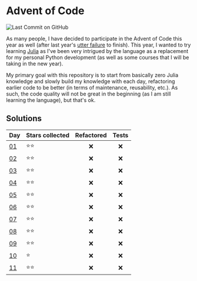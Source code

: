 # Advent of Code

![Last Commit on GitHub](https://img.shields.io/github/last-commit/gillesmag/advent-of-code.svg)

As many people, I have decided to participate in the Advent of Code this year as
well (after last year's [utter
failure](https://github.com/gillesmag/advent-of-code-2019) to finish). This
year, I wanted to try learning [Julia](https://julialang.org/) as I've been very
intrigued by the language as a replacement for my personal Python development
(as well as some courses that I will be taking in the new year).

My primary goal with this repository is to start from basically zero Julia
knowledge and slowly build my knowledge with each day, refactoring earlier code
to be better (in terms of maintenance, reusability, etc.). As such, the code
quality will not be great in the beginning (as I am still learning the
language), but that's ok.

## Solutions

| Day  | Stars collected | Refactored         | Tests              |
|------|-----------------|:------------------:|:------------------:|
| [01] | :star::star:    | :x:                | :x:                |
| [02] | :star::star:    | :x:                | :x:                |
| [03] | :star::star:    | :x:                | :x:                |
| [04] | :star::star:    | :x:                | :x:                |
| [05] | :star::star:    | :x:                | :x:                |
| [06] | :star::star:    | :x:                | :x:                |
| [07] | :star::star:    | :x:                | :x:                |
| [08] | :star::star:    | :x:                | :x:                |
| [09] | :star::star:    | :x:                | :x:                |
| [10] | :star:          | :x:                | :x:                |
| [11] | :star::star:    | :x:                | :x:                |


[01]: day_01/main.jl
[02]: day_02/main.jl
[03]: day_03/main.jl
[04]: day_04/main.jl
[05]: day_05/main.jl
[06]: day_06/main.jl
[07]: day_07/main.jl
[08]: day_08/main.jl
[09]: day_09/main.jl
[10]: day_10/main.jl
[11]: day_11/main.jl
